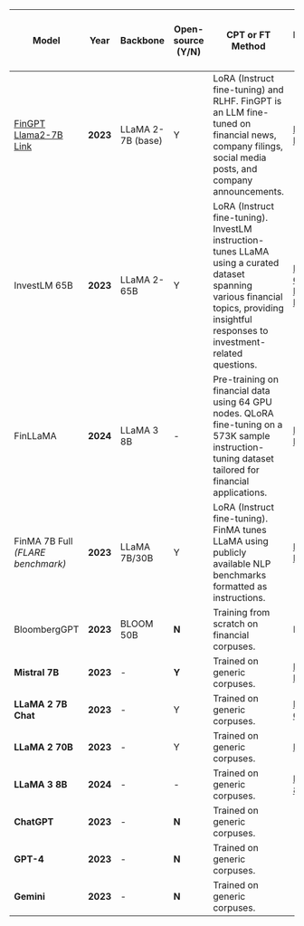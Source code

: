 | **Model**                                                                                                                | **Year** | **Backbone**        | **Open-source (Y/N)** | **CPT or FT Method**                                                                                                                                                                                 | **HuggingFace Link**                                                                                                                                                 | **SA – FPB micro F1**<br>*(FLARE - 5 shots)* | **SA-FiQA weighted F1**<br>*(FLARE - 5 shots)* | **SA-FOMC micro-F1**<br>*(Zero-shot)* | **HC Avg F1**<br>*(FLARE - 5 shots)* | **NER (Entity-level F1)**<br>*(FLARE)* | **QA-FinQA**<br>*(FLARE) (EmAcc)* | **QA-ConvFinQA**<br>*(FLARE) (EmAcc)* | **BigData22**<br>*(FLARE) (Acc/MCC)* | **ACL18**<br>*(FLARE) (Acc/MCC)* | **CIKM18**<br>*(FLARE) (Acc/MCC)* | **ECTSum**<br>*(FLARE) Rouge-1* | **EDTSum**<br>*(FLARE) Rouge-1* |
|---------------------------------------------------------------------------------------------------------------------------|----------|----------------------|------------------------|---------------------------------------------------------------------------------------------------------------------------------------------------------------------------------------------------------|---------------------------------------------------------------------------------------------------------------------------------------------------------------------|----------------------------------------------|-----------------------------------------------|-------------------------------------|-------------------------------------|-------------------------------------|------------------------------------|-------------------------------------|-------------------------------------|------------------------------------|-------------------------------------|-------------------------------------|------------------------------------|
| [FinGPT](https://github.com/AI4Finance-Foundation/FinGPT)<br>[Llama2-7B Link](https://github.com/AI4Finance-Foundation/FinGPT/blob/master/fingpt/FinGPT_Sentiment_Analysis_v3/benchmark/benchmarks.ipynb) | **2023** | LLaMA 2-7B (base)    | Y                      | LoRA (Instruct fine-tuning) and RLHF. FinGPT is an LLM fine-tuned on financial news, company filings, social media posts, and company announcements.                                                    | [FinGPT on HuggingFace](https://huggingface.co/FinGPT/fingpt-mt_llama2-7b_lora)                                                                                    | **0.861**                                   | **0.825**                                    | -                                   | **0.938**                          | **0.678**                          | -                                  | -                                   | **0.45/0.00**                        | **0.49/0.00**                       | **0.42/0.00**                        | Rouge-1: 0                          | Rouge-1: 0                         |
| InvestLM 65B                                                                                                             | **2023** | LLaMA 2-65B          | Y                      | LoRA (Instruct fine-tuning). InvestLM instruction-tunes LLaMA using a curated dataset spanning various financial topics, providing insightful responses to investment-related questions.                | [InvestLM GitHub](https://github.com/AbaciNLP/InvestLM), [InvestLM on HuggingFace](https://huggingface.co/yixuantt/InvestLM2-AWQ)                                  | **0.71**                                    | **0.90**                                     | **0.61**                           | -                                   | -                                   | **0.29**                           | -                                   | -                                    | -                                   | -                                    | **Rouge-1: 0.26**                   | -                                  |
| FinLLaMA                                                                                                                 | **2024** | LLaMA 3 8B           | -                      | Pre-training on financial data using 64 GPU nodes. QLoRA fine-tuning on a 573K sample instruction-tuning dataset tailored for financial applications.                                                   | [FinLLaMA on HuggingFace](https://huggingface.co/TheFinAI/FinLLaMA-instruct)                                                                                       | **0.7025**                                  | **0.7534**                                   | **0.50**                           | **0.8554**                         | **0.8210**                         | -                                  | **0.5141**                          | -                                    | -                                   | -                                    | -                                   | -                                  |
| FinMA 7B Full *(FLARE benchmark)*                                                                                        | **2023** | LLaMA 7B/30B         | Y                      | LoRA (Instruct fine-tuning). FinMA tunes LLaMA using publicly available NLP benchmarks formatted as instructions.                                                                                       | [FinMA on HuggingFace](https://huggingface.co/TheFinAI/finma-7b-full)                                                                                              | **0.87/0.88**<br>(FinBEN)                    | **0.79**                                     | **0.52/0.49**<br>(FinBEN)           | **0.97**                           | **0.69**                           | **0.04**<br>(FinMA paper - FinBEN) | **0.20**                            | **0.51/0.02**                        | **0.56/0.10**                      | **0.53/-0.03**                       | **Rouge-1: 0.08**                   | **Rouge-1: 0.13**                  |
| BloombergGPT                                                                                                             | **2023** | BLOOM 50B            | **N**                  | Training from scratch on financial corpuses.                                                                                                                                                             | N/A                                                                                                                                                                 | **0.5107**<br>(5-shot)                      | **0.7505**<br>(5-shot)                       | -                                   | **0.822**<br>(5-shot)              | **0.61**<br>(20-shot)               | -                                  | **0.43**                            | -                                    | -                                   | -                                    | -                                   | -                                  |
| **Mistral 7B**                                                                                                           | **2023** | -                    | **Y**                  | Trained on generic corpuses.                                                                                                                                                                             | [Mistral 7B on HuggingFace](https://huggingface.co/mistralai/Mistral-7B-v0.1)                                                                                      | **0.29**                                    | **0.16**                                     | **0.37**                           | **0.60**                           | **0.24**                           | **0**                              | **0.31**                            | **0.46/0.02**                        | **0.49/0.00**                      | **0.42/-0.05**                       | Rouge-1: 0                          | Rouge-1: 0.12                      |
| **LLaMA 2 7B Chat**                                                                                                      | **2023** | -                    | Y                      | Trained on generic corpuses.                                                                                                                                                                             | [LLaMA 2 7B Chat](https://huggingface.co/meta-llama/Llama-2-7b-chat)                                                                                               | **0.39**                                    | **0.76**                                     | **0.35**                           | **0.72**                           | **0.18**                           | **0.00**                           | **0.00**                            | **0.54/0.05**                        | **0.51/0.01**                      | **0.55/-0.03**                       | Rouge-1: 0                          | Rouge-1: 0.17                      |
| **LLaMA 2 70B**                                                                                                          | **2023** | -                    | Y                      | Trained on generic corpuses.                                                                                                                                                                             | [LLaMA 2 70B](https://huggingface.co/meta-llama/Llama-2-70b)                                                                                                       | **0.73**                                    | **0.83**                                     | **0.49**                           | **0.63**                           | **0.04**                           | **0.06**                           | **0.25**                            | **0.47/0.00**                        | **0.51/0.01**                      | **0.49/-0.07**                       | Rouge-1: 0                          | Rouge-1: 0.25                      |
| **LLaMA 3 8B**                                                                                                           | **2024** | -                    | -                      | Trained on generic corpuses.                                                                                                                                                                             | [LLaMA 3.1 8B](https://huggingface.co/meta-llama/Llama-3.1-8B)                                                                                                     | **0.6965**                                  | **0.5229**                                   | **0.41**                           | **0.8059**                         | **0.3918**                         | **0**                              | **0.3195**                          | **0.55/0.02**                        | **0.52/0.02**                      | **0.57/0.03**                        | Rouge-1: 0                          | Rouge-1: 0.14                      |
| **ChatGPT**                                                                                                              | **2023** | -                    | **N**                  | Trained on generic corpuses.                                                                                                                                                                             | -                                                                                                                                                                   | **0.78**                                    | **0.60**                                     | **0.64**                           | **0.77**                           | **0.77**                           | **0.58**                           | **0.60**                            | **0.53/-0.025**                      | **0.50/0.005**                     | **0.55/0.01**                        | Rouge-1: 0                          | Rouge-1: 0.17                      |
| **GPT-4**                                                                                                                | **2023** | -                    | **N**                  | Trained on generic corpuses.                                                                                                                                                                             | -                                                                                                                                                                   | **0.78**                                    | **0.80**                                     | **0.71**                           | **0.86**                           | **0.83**                           | **0.63**                           | **0.76**                            | **0.54/0.03**                        | **0.52/0.02**                      | **0.57/0.02**                        | **Rouge-1: 0.30**                   | Rouge-1: 0.20                      |
| **Gemini**                                                                                                               | **2023** | -                    | **N**                  | Trained on generic corpuses.                                                                                                                                                                             | -                                                                                                                                                                   | **0.77**                                    | **0.81**                                     | **0.40**                           | **0.78**                           | **0.61**                           | **0**                              | **0.43**                            | **0.55/0.04**                        | **0.52/0.04**                      | **0.54/0.02**                        | -                                   | **Rouge-1: 0.39**                  |